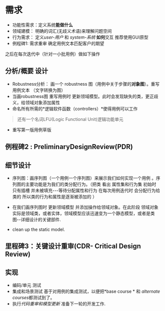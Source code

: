 需求
==================

- 功能性需求：定义系统**能做什么**
- 领域建模： 明确的词汇(无歧义术语)来理解问题空间
- 行为需求： 定义*user-用户* 和 *system-系统* **如何**交互 推荐使用GUI原型
- 例程碑1: 需求重审 确定用例文本匹配客户的期望

之后在每次迭代中（针对一小批用例）做如下操作
## 分析/概要 设计

- Robustness分析： 画一个 robustness 图（用例中关于步骤的**对象图**）。重写用例文本 （文字转换为图）
- 当画robustness图 重写用例时 更新领域模型。此时会发现缺失的类，更正歧义，给领域对象添加属性 
- 命名所有所需的*逻辑软件函数（controllers）*使得用例可以工作  

>还有一个名词LFU(Logic Functional Unit)逻辑功能单元 

- 重写第一版用例草版

## 例程碑2 : PreliminaryDesignReview(PDR)

## 细节设计
- 序列图：画序列图（一个用例一个序列图）来展示我们如何实现一个用例 。序列图的主要功能是为我们的类分配行为。（把类 看出 属性集和行为集  初始时只有插槽 并未被填充---等待分配属性和行为 在每次用例迭代时 会分配行为给类的  所以类的行为和属性是逐渐被添加的 ）
- 在我们画序列图时 更新领域模型 并添加操作给领域对象。在此阶段 领域对象实际是领域类，或者实体，领域模型应该迅速变为一个静态模型，或者是类图--详细设计的关键部件.

- clean up  the static model.

## 里程碑3：关键设计重审(CDR- Critical Design Review)

## 实现
- 编码/单元 测试
- 集成和场景测试 基于对用例的集成测试，以便把*base course * 和 *alternate courses*都测试到了。
- 执行*代码重审和模型更新* 准备下一轮的开发工作.

